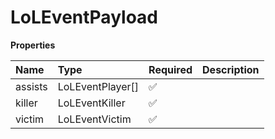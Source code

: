 # LoLEventPayload

**Properties**

| Name    | Type             | Required | Description |
| :------ | :--------------- | :------- | :---------- |
| assists | LoLEventPlayer[] | ✅       |             |
| killer  | LoLEventKiller   | ✅       |             |
| victim  | LoLEventVictim   | ✅       |             |
